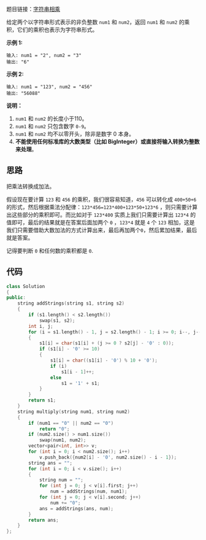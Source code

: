 题目链接：[字符串相乘](https://leetcode-cn.com/problems/multiply-strings/)

给定两个以字符串形式表示的非负整数 `num1` 和 `num2`，返回 `num1` 和 `num2` 的乘积，它们的乘积也表示为字符串形式。

**示例 1:**

```
输入: num1 = "2", num2 = "3"
输出: "6"
```

**示例 2:**

```
输入: num1 = "123", num2 = "456"
输出: "56088"
```

**说明：**

1. `num1` 和 `num2` 的长度小于110。
2. `num1` 和 `num2` 只包含数字 `0-9`。
3. `num1` 和 `num2` 均不以零开头，除非是数字 0 本身。
4. **不能使用任何标准库的大数类型（比如 BigInteger）**或**直接将输入转换为整数来处理**。

## 思路

把乘法转换成加法。

假设现在要计算 `123` 和 `456` 的乘积，我们很容易知道，`456` 可以转化成 `400+50+6` 的形式，然后根据乘法分配律：`123*456=123*400+123*50+123*6` ，则只需要计算出这些部分的乘积即可。而比如对于 `123*400` 实质上我们只需要计算出 `123*4` 的值即可，最后的结果就是在答案后面加两个 `0` ，`123*4` 就是 `4` 个 `123` 相加，这是我们只需要借助大数加法的方式计算出来，最后再加两个`0`，然后累加结果，最后就是答案。

记得要判断 `0` 和任何数的乘积都是 `0`.

## 代码

```cpp
class Solution
{
public:
    string addStrings(string s1, string s2)
    {
        if (s1.length() < s2.length())
            swap(s1, s2);
        int i, j;
        for (i = s1.length() - 1, j = s2.length() - 1; i >= 0; i--, j--)
        {
            s1[i] = char(s1[i] + (j >= 0 ? s2[j] - '0' : 0));
            if (s1[i] - '0' >= 10)
            {
                s1[i] = char((s1[i] - '0') % 10 + '0');
                if (i)
                    s1[i - 1]++;
                else
                    s1 = '1' + s1;
            }
        }
        return s1;
    }
    string multiply(string num1, string num2)
    {
        if (num1 == "0" || num2 == "0")
            return "0";
        if (num2.size() > num1.size())
            swap(num1, num2);
        vector<pair<int, int>> v;
        for (int i = 0; i < num2.size(); i++)
            v.push_back({num2[i] - '0', num2.size() - i - 1});
        string ans = "";
        for (int i = 0; i < v.size(); i++)
        {
            string num = "";
            for (int j = 0; j < v[i].first; j++)
                num = addStrings(num, num1);
            for (int j = 0; j < v[i].second; j++)
                num += "0";
            ans = addStrings(ans, num);
        }
        return ans;
    }
};
```

